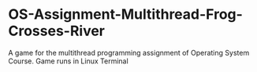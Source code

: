 # OS-Assignment-Multithread-Frog-Crosses-River
A game for the multithread programming assignment of Operating System Course. Game runs in Linux Terminal
